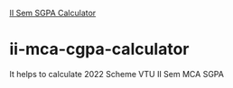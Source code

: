 <a href="https://yogeesh-s.github.io/ii-mca-sgpa-calculator/"> II Sem SGPA Calculator</a>

# ii-mca-cgpa-calculator
It helps to calculate 2022 Scheme VTU II Sem MCA SGPA


